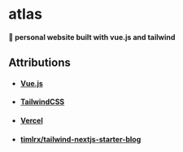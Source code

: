 # atlas

#### 📰 personal website built with vue.js and tailwind

## Attributions

- #### [Vue.js](https://vuejs.org)

- #### [TailwindCSS](https://tailwindcss.com)

- #### [Vercel](https://vercel.com)

- #### [timlrx/tailwind-nextjs-starter-blog](https://github.com/timlrx/tailwind-nextjs-starter-blog)
